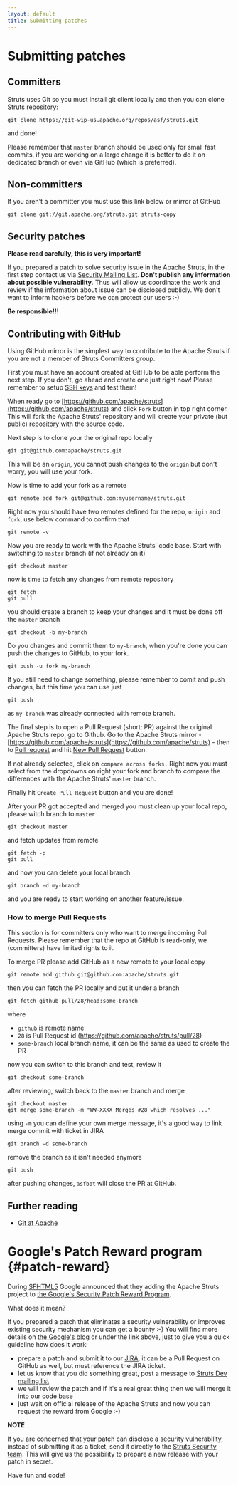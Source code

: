 ```yaml
---
layout: default
title: Submitting patches
---
```


# Submitting patches

## Committers

Struts uses Git so you must install git client locally and then you can clone Struts repository:

    git clone https://git-wip-us.apache.org/repos/asf/struts.git    

and done!

Please remember that `master` branch should be used only for small fast commits, if you are working on a large
change it is better to do it on dedicated branch or even via GitHub (which is preferred).

## Non-committers 

If you aren't a committer you must use this link below or mirror at GitHub

    git clone git://git.apache.org/struts.git struts-copy

## Security patches

**Please read carefully, this is very important!**

If you prepared a patch to solve security issue in the Apache Struts, in the first step contact us via
[Security Mailing List](mailto:security@struts.apache.org). **Don't publish any information about possible vulnerability**.
Thus will allow us coordinate the work and review if the information about issue can be disclosed publicly.
We don't want to inform hackers before we can protect our users :-)

**Be responsible!!!**

## Contributing with GitHub

Using GitHub mirror is the simplest way to contribute to the Apache Struts if you are not a member
of Struts Committers group.

First you must have an account created at GitHub to be able perform the next step. If you don't,
go ahead and create one just right now! Please remember to setup
[SSH keys](https://help.github.com/articles/generating-ssh-keys) and test them!

When ready go to [https://github.com/apache/struts](https://github.com/apache/struts) and click `Fork` button
in top right corner. This will fork the Apache Struts' repository and will create your private (but public) repository
with the source code.

Next step is to clone your the original repo locally

    git git@github.com:apache/struts.git
    
This will be an `origin`, you cannot push changes to the `origin` but don't worry, you will use your fork.

Now is time to add your fork as a remote

    git remote add fork git@github.com:myusername/struts.git 

Right now you should have two remotes defined for the repo, `origin` and `fork`, use below command to confirm that

    git remote -v 

Now you are ready to work with the Apache Struts' code base. Start with switching to `master` branch (if not already on it)

    git checkout master
    
now is time to fetch any changes from remote repository

    git fetch
    git pull
    
you should create a branch to keep your changes and it must be done off the `master` branch

    git checkout -b my-branch

Do you changes and commit them to `my-branch`, when you're done you can push the changes to GitHub, to your fork.

    git push -u fork my-branch
    
If you still need to change something, please remember to comit and push changes, but this time you can use just

    git push
    
as `my-branch` was already connected with remote branch.

The final step is to open a Pull Request (short: PR) against the original Apache Struts repo, go to Github. 
Go to the Apache Struts mirror - [https://github.com/apache/struts](https://github.com/apache/struts) - then to
[Pull request](https://github.com/apache/struts/pulls) and hit
[New Pull Request](https://github.com/apache/struts/compare/) button.

If not already selected, click on `compare across forks.` Right now you must select from the dropdowns on right
your fork and branch to compare the differences with the Apache Struts' `master` branch.

Finally hit `Create Pull Request` button and you are done!

After your PR got accepted and merged you must clean up your local repo, please witch branch to `master`

    git checkout master
    
and fetch updates from remote

    git fetch -p
    git pull
    
and now you can delete your local branch

    git branch -d my-branch
    
and you are ready to start working on another feature/issue.

### How to merge Pull Requests

This section is for committers only who want to merge incoming Pull Requests. Please remember that the repo at GitHub
is read-only, we (committers) have limited rights to it.

To merge PR please add GitHub as a new remote to your local copy

    git remote add github git@github.com:apache/struts.git

then you can fetch the PR locally and put it under a branch

    git fetch github pull/28/head:some-branch    

where

 - `github` is remote name
 - `28` is Pull Request id (https://github.com/apache/struts/pull/28)
 - `some-branch` local branch name, it can be the same as used to create the PR
 
now you can switch to this branch and test, review it
 
    git checkout some-branch

after reviewing, switch back to the `master` branch and merge

    git checkout master
    git merge some-branch -m "WW-XXXX Merges #28 which resolves ..."

using `-m` you can define your own merge message, it's a good way to link merge commit with ticket in JIRA

    git branch -d some-branch

remove the branch as it isn't needed anymore

    git push

after pushing changes, `asfbot` will close the PR at GitHub. 

## Further reading

 * [Git at Apache](http://wiki.apache.org/general/GitAtApache)

# Google's Patch Reward program {#patch-reward}

During [SFHTML5](http://www.meetup.com/sfhtml5/) Google announced that they adding the Apache Struts project to
[the Google's Security Patch Reward Program](https://www.google.com/about/appsecurity/patch-rewards/).

What does it mean?

If you prepared a patch that eliminates a security vulnerability or improves existing security mechanism
you can get a bounty :-) You will find more details on
[the Google's blog](http://googleonlinesecurity.blogspot.com/2013/10/going-beyond-vulnerability-rewards.html)
 or under the link above, just to give you a quick guideline how does it work:

- prepare a patch and submit it to our [JIRA](https://issues.apache.org/jira/browse/WW),
  it can be a Pull Request on GitHub as well, but must reference the JIRA ticket.
- let us know that you did something great, post a message to [Struts Dev mailing list](dev-mail.html)
- we will review the patch and if it's a real great thing then we will merge it into our code base
- just wait on official release of the Apache Struts and now you can request the reward from Google :-)

**NOTE**

If you are concerned that your patch can disclose a security vulnerability, instead of submitting it as a ticket,
send it directly to the [Struts Security team](mailto:security@struts.apache.org). This will give us the possibility
to prepare a new release with your patch in secret.

Have fun and code!

